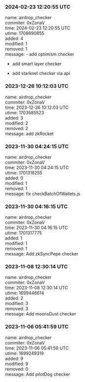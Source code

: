 ### 2024-02-23 12:20:55 UTC
name: airdrop_checker  
commiter: 0xZonaV  
time: 2024-02-23 12:20:55 UTC  
utime: 1708690855  
added: 4  
modified: 1  
removed: 1  
message: - add optimism checker

- add smart layer checker

- add starknet checker via api

### 2023-12-26 10:12:03 UTC
name: airdrop_checker  
commiter: 0xZonaV  
time: 2023-12-26 10:12:03 UTC  
utime: 1703585523  
added: 3  
modified: 2  
removed: 2  
message: add zkRocket

### 2023-11-30 04:24:15 UTC
name: airdrop_checker  
commiter: 0xZonaV  
time: 2023-11-30 04:24:15 UTC  
utime: 1701318255  
added: 0  
modified: 1  
removed: 1  
message: fix checkBatchOfWallets.js

### 2023-11-30 04:16:15 UTC
name: airdrop_checker  
commiter: 0xZonaV  
time: 2023-11-30 04:16:15 UTC  
utime: 1701317775  
added: 1  
modified: 1  
removed: 1  
message: Add zkSyncPepe checker

### 2023-11-08 12:30:14 UTC
name: airdrop_checker  
commiter: 0xZonaV  
time: 2023-11-08 12:30:14 UTC  
utime: 1699446614  
added: 2  
modified: 3  
removed: 3  
message: Add moonsDust checker

### 2023-11-06 05:41:59 UTC
name: airdrop_checker  
commiter: 0xZonaV  
time: 2023-11-06 05:41:59 UTC  
utime: 1699249319  
added: 9  
modified: 9  
removed: 0  
message: Add pilotDog checker

